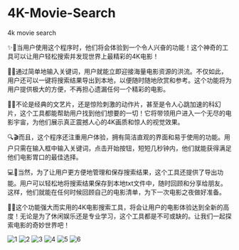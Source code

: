 # 4K-Movie-Search
4k movie search

✨🎥当用户使用这个程序时，他们将会体验到一个令人兴奋的功能！这个神奇的工具可以让用户轻松搜索并发现世界上最精彩的4K电影！

💾💡通过简单地输入关键词，用户就能立即迎接海量电影资源的洪流。不仅如此，用户还可以一键将搜索结果导出到本地，以便随时随地欣赏和参考。这个功能将为用户提供极大的方便，不再担心遗漏任何一个精彩的电影。

🌌🔥不论是经典的文艺片，还是惊险刺激的动作片，甚至是令人心跳加速的科幻片，这个工具都能帮助用户找到他们想要的一切！它将带领用户进入一个无尽的电影宇宙，为他们展示真正震撼人心的4K画质和惊人的视觉效果。

🔍🎬而且，这个程序还注重用户体验，拥有简洁直观的界面和易于使用的功能。用户只需在输入框中输入关键词，点击开始按钮，短短几秒钟内，他们就能获得满足他们电影胃口的最佳选择。

💻📝当然，为了让用户更方便地管理和保存搜索结果，这个工具还提供了导出功能。用户可以轻松地将搜索结果保存到本地txt文件中，随时回顾和分享给朋友。这样，他们就能在任何时候回顾自己的电影清单，为下一次电影之夜做好准备。

🌠🎉这个功能强大而实用的4K电影搜索工具，将会让用户的电影体验达到全新的高度！无论是为了休闲娱乐还是专业学习，这个工具都是不可或缺的。让我们一起探索电影的奇妙世界吧！

![1](https://github.com/crazyZSShuo/4K-Movie-Search/assets/33218762/c3788540-6765-4cb5-ba44-39fd93d8d268)
![2](https://github.com/crazyZSShuo/4K-Movie-Search/assets/33218762/5b88c394-7437-45fe-a1da-a92bc092fd10)
![3](https://github.com/crazyZSShuo/4K-Movie-Search/assets/33218762/da84ef1b-ffe0-4b45-9a21-74d12a8b8203)
![4](https://github.com/crazyZSShuo/4K-Movie-Search/assets/33218762/d568cc14-86ba-471a-a09c-f0699aa58130)
![5](https://github.com/crazyZSShuo/4K-Movie-Search/assets/33218762/00cfa01c-d154-4d07-90c1-bd69f2b39506)
![6](https://github.com/crazyZSShuo/4K-Movie-Search/assets/33218762/414aa2d5-3fe6-4fb9-b2fb-f42c4e67d695)
